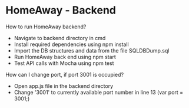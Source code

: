 # HomeAway - Backend

How to run HomeAway backend?
  - Navigate to backend directory in cmd
  - Install required dependencies using npm install
  - Import the DB structures and data from the file SQLDBDump.sql
  - Run HomeAway back end using npm start
  - Test API calls with Mocha using npm test

How can I change port, if port 3001 is occupied?
  - Open app.js file in the backend directory
  - Change '3001' to currently available port number in line 13 (var port = 3001;)
